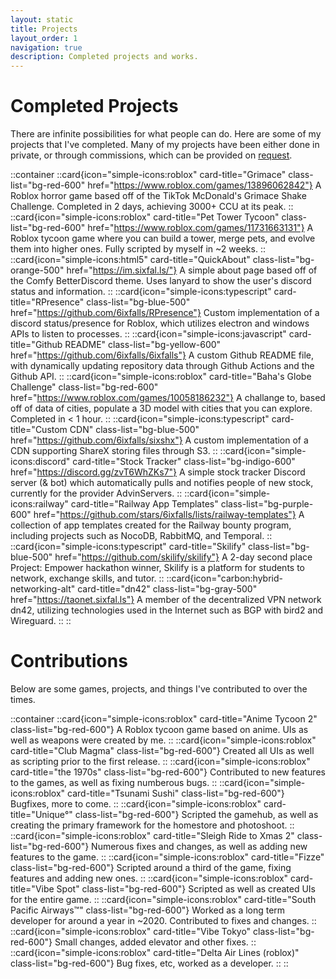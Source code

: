 ```yaml
---
layout: static
title: Projects
layout_order: 1
navigation: true
description: Completed projects and works.
---
```

# **Completed Projects**

There are infinite possibilities for what people can do. Here are some of my projects that I've completed. Many of my projects have been either done in private, or through commissions, which can be provided on [request](/ "Home").

::container
    ::card{icon="simple-icons:roblox" card-title="Grimace" class-list="bg-red-600" href="https://www.roblox.com/games/13896062842"}
    A Roblox horror game based off of the TikTok McDonald's Grimace Shake Challenge. Completed in 2 days, achieving 3000+ CCU at its peak.
    ::
    ::card{icon="simple-icons:roblox" card-title="Pet Tower Tycoon" class-list="bg-red-600" href="https://www.roblox.com/games/11731663131"}
    A Roblox tycoon game where you can build a tower, merge pets, and evolve them into higher ones. Fully scripted by myself in ~2 weeks.
    ::
    ::card{icon="simple-icons:html5" card-title="QuickAbout" class-list="bg-orange-500" href="https://im.sixfal.ls/"}
    A simple about page based off of the Comfy BetterDiscord theme. Uses lanyard to show the user's discord status and information.
    ::
    ::card{icon="simple-icons:typescript" card-title="RPresence" class-list="bg-blue-500" href="https://github.com/6ixfalls/RPresence"}
    Custom implementation of a discord status/presence for Roblox, which utilizes electron and windows APIs to listen to processes.
    ::
    ::card{icon="simple-icons:javascript" card-title="Github README" class-list="bg-yellow-600" href="https://github.com/6ixfalls/6ixfalls"}
    A custom Github README file, with dynamically updating repository data through Github Actions and the Github API.
    ::
    ::card{icon="simple-icons:roblox" card-title="Baha&apos;s Globe Challenge" class-list="bg-red-600" href="https://www.roblox.com/games/10058186232"}
    A challange to, based off of data of cities, populate a 3D model with cities that you can explore. Completed in < 1 hour.
    ::
    ::card{icon="simple-icons:typescript" card-title="Custom CDN" class-list="bg-blue-500" href="https://github.com/6ixfalls/sixshx"}
    A custom implementation of a CDN supporting ShareX storing files through S3.
    ::
    ::card{icon="simple-icons:discord" card-title="Stock Tracker" class-list="bg-indigo-600" href="https://discord.gg/zvT6WhZKs7"}
    A simple stock tracker Discord server (& bot) which automatically pulls and notifies people of new stock, currently for the provider AdvinServers.
    ::
    ::card{icon="simple-icons:railway" card-title="Railway App Templates" class-list="bg-purple-600" href="https://github.com/stars/6ixfalls/lists/railway-templates"}
    A collection of app templates created for the Railway bounty program, including projects such as NocoDB, RabbitMQ, and Temporal.
    ::
    ::card{icon="simple-icons:typescript" card-title="Skilify" class-list="bg-blue-500" href="https://github.com/skilify/skilify"}
    A 2-day second place Project: Empower hackathon winner, Skilify is a platform for students to network, exchange skills, and tutor.
    ::
    ::card{icon="carbon:hybrid-networking-alt" card-title="dn42" class-list="bg-gray-500" href="https://taonet.sixfal.ls"}
    A member of the decentralized VPN network dn42, utilizing technologies used in the Internet such as BGP with bird2 and Wireguard.
    ::
::

# **Contributions**

Below are some games, projects, and things I've contributed to over the times.

::container
    ::card{icon="simple-icons:roblox" card-title="Anime Tycoon 2" class-list="bg-red-600"}
    A Roblox tycoon game based on anime. UIs as well as weapons were created by me.
    ::
    ::card{icon="simple-icons:roblox" card-title="Club Magma" class-list="bg-red-600"}
    Created all UIs as well as scripting prior to the first release.
    ::
    ::card{icon="simple-icons:roblox" card-title="the 1970s" class-list="bg-red-600"}
    Contributed to new features to the games, as well as fixing numberous bugs.
    ::
    ::card{icon="simple-icons:roblox" card-title="Tsunami Sushi" class-list="bg-red-600"}
    Bugfixes, more to come.
    ::
    ::card{icon="simple-icons:roblox" card-title="Unique°" class-list="bg-red-600"}
    Scripted the gamehub, as well as creating the primary framework for the homestore and photoshoot.
    ::
    ::card{icon="simple-icons:roblox" card-title="Sleigh Ride to Xmas 2" class-list="bg-red-600"}
    Numerous fixes and changes, as well as adding new features to the game.
    ::
    ::card{icon="simple-icons:roblox" card-title="Fizze" class-list="bg-red-600"}
    Scripted around a third of the game, fixing features and adding new ones.
    ::
    ::card{icon="simple-icons:roblox" card-title="Vibe Spot" class-list="bg-red-600"}
    Scripted as well as created UIs for the entire game.
    ::
    ::card{icon="simple-icons:roblox" card-title="South Pacific Airways™" class-list="bg-red-600"}
    Worked as a long term developer for around a year in ~2020. Contributed to fixes and changes.
    ::
    ::card{icon="simple-icons:roblox" card-title="Vibe Tokyo" class-list="bg-red-600"}
    Small changes, added elevator and other fixes.
    ::
    ::card{icon="simple-icons:roblox" card-title="Delta Air Lines (roblox)" class-list="bg-red-600"}
    Bug fixes, etc, worked as a developer.
    ::
::
